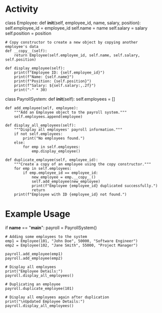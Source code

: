 # Activity
class Employee:
    def __init__(self, employee_id, name, salary, position):
        self.employee_id = employee_id
        self.name = name
        self.salary = salary
        self.position = position

    # Copy constructor to create a new object by copying another employee's data
    def __copy__(self):
        return Employee(self.employee_id, self.name, self.salary, self.position)

    def display_employee(self):
        print(f"Employee ID: {self.employee_id}")
        print(f"Name: {self.name}")
        print(f"Position: {self.position}")
        print(f"Salary: ${self.salary:,.2f}")
        print("-" * 30)

class PayrollSystem:
    def __init__(self):
        self.employees = []
    
    def add_employee(self, employee):
        """Add an Employee object to the payroll system."""
        self.employees.append(employee)

    def display_all_employees(self):
        """Display all employees' payroll information."""
        if not self.employees:
            print("No employees found.")
        else:
            for emp in self.employees:
                emp.display_employee()

    def duplicate_employee(self, employee_id):
        """Create a copy of an employee using the copy constructor."""
        for emp in self.employees:
            if emp.employee_id == employee_id:
                new_employee = emp.__copy__()
                self.add_employee(new_employee)
                print(f"Employee {employee_id} duplicated successfully.")
                return
        print(f"Employee with ID {employee_id} not found.")

# Example Usage
if __name__ == "__main__":
    payroll = PayrollSystem()

    # Adding some employees to the system
    emp1 = Employee(101, "John Doe", 50000, "Software Engineer")
    emp2 = Employee(102, "Jane Smith", 55000, "Project Manager")
    
    payroll.add_employee(emp1)
    payroll.add_employee(emp2)

    # Display all employees
    print("Employee Details:")
    payroll.display_all_employees()

    # Duplicating an employee
    payroll.duplicate_employee(101)

    # Display all employees again after duplication
    print("\nUpdated Employee Details:")
    payroll.display_all_employees()
